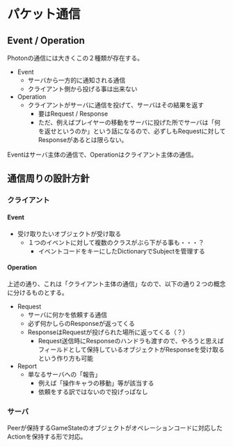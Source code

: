 # パケット通信

## Event / Operation

Photonの通信には大きくこの２種類が存在する。  
- Event
  - サーバから一方的に通知される通信
  - クライアント側から投げる事は出来ない
- Operation
  - クライアントがサーバに通信を投げて、サーバはその結果を返す
    - 要はRequest / Response
    - ただ、例えばプレイヤーの移動をサーバに投げた所でサーバは「何を返せというのか」という話になるので、必ずしもRequestに対してResponseがあるとは限らない。

Eventはサーバ主体の通信で、Operationはクライアント主体の通信。  

## 通信周りの設計方針

### クライアント

#### Event
- 受け取りたいオブジェクトが受け取る
  - １つのイベントに対して複数のクラスがぶら下がる事も・・・？
    - イベントコードをキーにしたDictionaryでSubjectを管理する

#### Operation
上述の通り、これは「クライアント主体の通信」なので、以下の通り２つの概念に分けるものとする。  

- Request
  - サーバに何かを依頼する通信
  - 必ず何かしらのResponseが返ってくる
  - ResponseはRequestが投げられた場所に返ってくる（？）
    - Request送信時にResponseのハンドラも渡すので、やろうと思えばフィールドとして保持しているオブジェクトがResponseを受け取るという作り方も可能
- Report
  - 単なるサーバへの「報告」
    - 例えば「操作キャラの移動」等が該当する
    - 依頼をする訳ではないので投げっぱなし
 
 ### サーバ

Peerが保持するGameStateのオブジェクトがオペレーションコードに対応したActionを保持する形で対応。  
